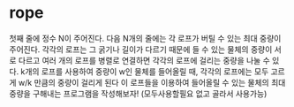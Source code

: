 # rope
첫째 줄에 정수 N이 주어진다. 다음 N개의 줄에는 각 로프가 버틸 수 있는 최대 중량이 주어진다. 각각의 로프는 그 굵기나 길이가 다르기 때문에 들 수 있는 물체의 중량이 서로 다르고 여러 개의 로프를 병렬로 연결하면 각각의 로프에 걸리는 중량을 나눌 수 있다. k개의 로프를 사용하여 중량이 w인 물체를 들어올릴 때, 각각의 로프에는 모두 고르게 w/k 만큼의 중량이 걸리게 된다 이 로프들을 이용하여 들어올릴 수 있는 물체의 최대 중량을 구해내는 프로그램을 작성해보자! (모두사용할필요 없고 골라서 사용가능)
